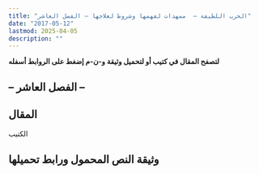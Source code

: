 ```yaml
---
title: "الحرب اللطيفة –  ممهدات لفهمها وشروط لعلاجها – الفصل العاشر"
date: "2017-05-12"
lastmod: 2025-04-05
description: ""
---
```

**لتصفح المقال في كتيب أو لتحميل وثيقة و-ن-م إضغط على الروابط أسفله**

## **– الفصل العاشر –**

## المقال

الكتيب

## وثيقة النص المحمول ورابط تحميلها

###
